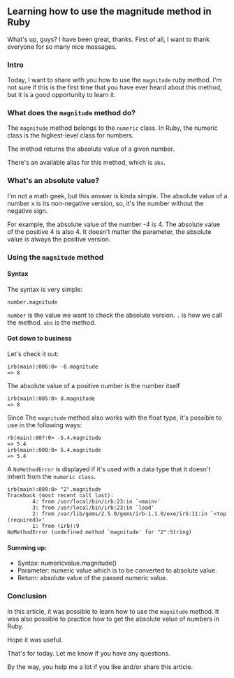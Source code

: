 ## Learning how to use the magnitude method in Ruby

What's up, guys? 
I have been great, thanks.
First of all, I want to thank everyone for so many nice messages.

### Intro
Today, I want to share with you how to use the `magnitude` ruby method. I'm not sure if this is the first time that you have ever heard about this method, but it is a good opportunity to learn it.

### What does the `magnitude` method do?
The `magnitude` method belongs to the `numeric` class. In Ruby, the numeric class is the highest-level class for numbers. 

The method returns the absolute value of a given number.

There's an available alias for this method, which is `abs`.

### What's an absolute value?
I'm not a math geek, but this answer is kinda simple. The absolute value of a number x is its non-negative version, so, it's the number without the negative sign.

For example, the absolute value of the number -4 is 4. The absolute value of the positive 4 is also 4. It doesn't matter the parameter, the absolute value is always the positive version.

### Using the `magnitude` method
#### Syntax
The syntax is very simple:
``` 
number.magnitude
``` 
`number` is the value we want to check the absolute version.
`.` is how we call the method.
`abs` is the method.

#### Get down to business
Let's check it out:
```
irb(main):006:0> -8.magnitude
=> 8
```
The absolute value of a positive number is the number itself
```
irb(main):005:0> 8.magnitude
=> 8
```

Since The `magnitude` method also works with the float type, it's possible to use in the following ways:
```
rb(main):007:0> -5.4.magnitude
=> 5.4
irb(main):008:0> 5.4.magnitude
=> 5.4
```

A `NoMethodError` is displayed if it's used with a data type that it doesn't inherit from the `numeric class`.
```
irb(main):009:0> "2".magnitude
Traceback (most recent call last):
        4: from /usr/local/bin/irb:23:in `<main>'
        3: from /usr/local/bin/irb:23:in `load'
        2: from /var/lib/gems/2.5.0/gems/irb-1.1.0/exe/irb:11:in `<top (required)>'
        1: from (irb):9
NoMethodError (undefined method `magnitude' for "2":String)
``` 

#### Summing up:
- Syntax: numericvalue.magnitude()
- Parameter: numeric value which is to be converted to absolute value.
- Return: absolute value of the passed numeric value.

### Conclusion
In this article, it was possible to learn how to use the `magnitude` method. It was also possible to practice how to get the absolute value of numbers in Ruby.

Hope it was useful.

That's for today. Let me know if you have any questions.

By the way, you help me a lot if you like and/or share this article.